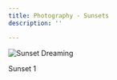 ```yaml
---
title: Photography - Sunsets
description: ''

---
```

![](/assets/img/sunset-dreaming.JPEG "Sunset Dreaming")

Sunset 1
